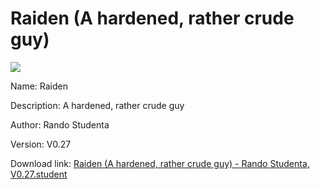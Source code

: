 # Raiden (A hardened, rather crude guy)

<img src = "https://raw.githubusercontent.com/Arbiter1223/Koukou-Gurashi-Custom-Students/master/Students/Files/Raiden%20(A%20hardened%2C%20rather%20crude%20guy).png">

Name: Raiden

Description: A hardened, rather crude guy

Author: Rando Studenta

Version: V0.27

Download link: <a href="https://raw.githubusercontent.com/Arbiter1223/Koukou-Gurashi-Custom-Students/master/Students/Files/Raiden%20(A%20hardened%2C%20rather%20crude%20guy)%20-%20Rando%20Studenta%2C%20V0.27.student">Raiden (A hardened, rather crude guy) - Rando Studenta, V0.27.student</a>
